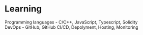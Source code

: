 # Learning

Programming languages - C/C++, JavaScript, Typescript, Solidity  
DevOps - GitHub, GitHub CI/CD, Depolyment, Hosting, Monitoring 
